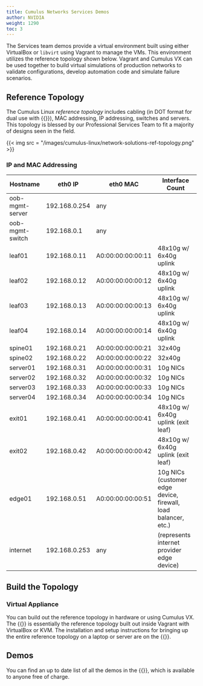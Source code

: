 ```yaml
---
title: Cumulus Networks Services Demos
author: NVIDIA
weight: 1290
toc: 3
---
```

The Services team demos provide a virtual environment built using either VirtualBox or `libvirt` using Vagrant to manage the VMs. This environment utilizes the reference topology shown below. Vagrant and Cumulus VX can be used together to build virtual simulations of production networks to validate configurations, develop automation code and simulate failure scenarios.

## Reference Topology

The Cumulus Linux *reference topology* includes cabling (in DOT format for dual use with {{<link url="Prescriptive-Topology-Manager-PTM" text="PTM">}}), MAC addressing, IP addressing, switches and servers. This topology is blessed by our Professional Services Team to fit a majority of designs seen in the field.

{{< img src = "/images/cumulus-linux/network-solutions-ref-topology.png" >}}

### IP and MAC Addressing

| Hostname | eth0 IP | eth0 MAC | Interface Count |
| -------- | ------- | ---------| ----------------|
| oob-mgmt-server | 192.168.0.254 | any |  |
| oob-mgmt-switch | 192.168.0.1   | any |  |
| leaf01 | 192.168.0.11  | A0:00:00:00:00:11 | 48x10g w/ 6x40g uplink |
| leaf02 | 192.168.0.12  | A0:00:00:00:00:12 | 48x10g w/ 6x40g uplink |
| leaf03 | 192.168.0.13  | A0:00:00:00:00:13 | 48x10g w/ 6x40g uplink |
| leaf04 | 192.168.0.14  | A0:00:00:00:00:14 | 48x10g w/ 6x40g uplink |
| spine01 | 192.168.0.21  | A0:00:00:00:00:21 | 32x40g |
| spine02 | 192.168.0.22  | A0:00:00:00:00:22 | 32x40g |
| server01 | 192.168.0.31  | A0:00:00:00:00:31 | 10g NICs |
| server02 | 192.168.0.32  | A0:00:00:00:00:32 | 10g NICs |
| server03 | 192.168.0.33  | A0:00:00:00:00:33 | 10g NICs |
| server04 | 192.168.0.34  | A0:00:00:00:00:34 | 10g NICs |
| exit01 | 192.168.0.41  | A0:00:00:00:00:41 | 48x10g w/ 6x40g uplink (exit leaf) |
| exit02  | 192.168.0.42  | A0:00:00:00:00:42 | 48x10g w/ 6x40g uplink (exit leaf) |
| edge01  | 192.168.0.51  | A0:00:00:00:00:51 | 10g NICs (customer edge device, firewall, load balancer, etc.) |
| internet | 192.168.0.253 | any  | (represents internet provider edge device) |

## Build the Topology

### Virtual Appliance

You can build out the reference topology in hardware or using Cumulus VX. The {{<exlink url="https://github.com/CumulusNetworks/cldemo-vagrant" text="Cumulus Reference Topology using Vagrant">}} is
essentially the reference topology built out inside Vagrant with VirtualBox or KVM. The installation and setup instructions for bringing up the entire reference topology on a laptop or server are on the {{<exlink url="https://github.com/CumulusNetworks/cldemo-vagrant" text="cldemo-vagrant GitHub repo">}}.

## Demos

You can find an up to date list of all the demos in the {{<exlink url="https://github.com/CumulusNetworks/cldemo-vagrant#available-demos" text="cldemo-vagrant GitHub repository">}}, which is available to anyone free of charge.
